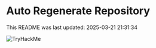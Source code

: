 # Auto Regenerate Repository

This README was last updated: 2025-03-21 21:31:34

 ![TryHackMe](https://tryhackme.com/badge/533634)